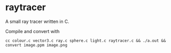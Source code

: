 raytracer
=========

A small ray tracer written in C.

Compile and convert with

    cc colour.c vector3.c ray.c sphere.c light.c raytracer.c && ./a.out && convert image.ppm image.png
